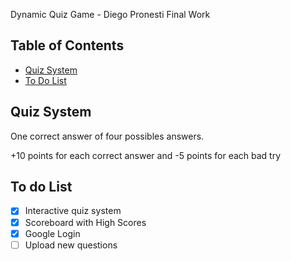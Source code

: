 Dynamic Quiz Game - Diego Pronesti Final Work

## Table of Contents

- [Quiz System](#quiz-system)
- [To Do List](#todo-list)


## Quiz System
One correct answer of four possibles answers.

+10 points for each correct answer and -5 points for each bad try

## To do List

- [x] Interactive quiz system
- [x] Scoreboard with High Scores
- [x] Google Login
- [ ] Upload new questions